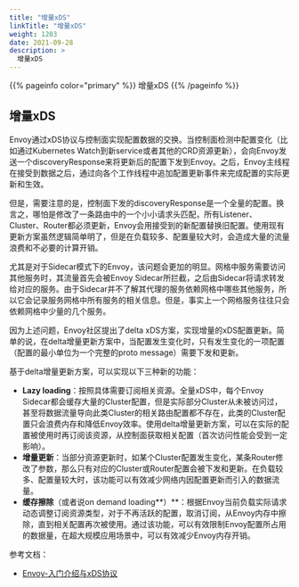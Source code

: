 ```yaml
---
title: "增量xDS"
linkTitle: "增量xDS"
weight: 1203
date: 2021-09-28
description: >
  增量xDS
---
```


{{% pageinfo color="primary" %}}
增量xDS
{{% /pageinfo %}}

## 增量xDS

Envoy通过xDS协议与控制面实现配置数据的交换。当控制面检测中配置变化（比如通过Kubernetes Watch到新service或者其他的CRD资源更新），会向Envoy发送一个discoveryResponse来将更新后的配置下发到Envoy。之后，Envoy主线程在接受到数据之后，通过向各个工作线程中追加配置更新事件来完成配置的实际更新和生效。

但是，需要注意的是，控制面下发的discoveryResponse是一个全量的配置。换言之，哪怕是修改了一条路由中的一个小小请求头匹配，所有Listener、Cluster、Router都必须更新，Envoy会用接受到的新配置替换旧配置。使用现有更新方案虽然逻辑简单明了，但是在负载较多、配置量较大时，会造成大量的流量浪费和不必要的计算开销。

尤其是对于Sidecar模式下的Envoy，该问题会更加的明显。网格中服务需要访问其他服务时，其流量首先会被Envoy Sidecar所拦截，之后由Sidecar将请求转发给对应的服务。由于Sidecar并不了解其代理的服务依赖网格中哪些其他服务，所以它会记录服务网格中所有服务的相关信息。但是，事实上一个网格服务往往只会依赖网格中少量的几个服务。

因为上述问题，Envoy社区提出了delta xDS方案，实现增量的xDS配置更新。简单的说，在delta增量更新方案中，当配置发生变化时，只有发生变化的一项配置（配置的最小单位为一个完整的proto message）需要下发和更新。

基于delta增量更新方案，可以实现以下三种新的功能：

- **Lazy loading**：按照具体需要订阅相关资源。全量xDS中，每个Envoy Sidecar都会缓存大量的Cluster配置，但是实际部分Cluster从未被访问过，甚至将数据流量导向此类Cluster的相关路由配置都不存在，此类的Cluster配置只会浪费内存和降低Envoy效率。使用delta增量更新方案，可以在实际的配置被使用时再订阅该资源，从控制面获取相关配置（首次访问性能会受到一定影响）。
- **增量更新**：当部分资源更新时，如某个Cluster配置发生变化，某条Router修改了参数，那么只有对应的Cluster或Router配置会被下发和更新。在负载较多、配置量较大时，该功能可以有效减少网络内因配置更新而引入的数据流量。
- **缓存擦除**（或者说on demand loading**）**：根据Envoy当前负载实际请求动态调整订阅资源类型，对于不再活跃的配置，取消订阅，从Envoy内存中擦除，直到相关配置再次被使用。通过该功能，可以有效限制Envoy配置所占用的数据量，在超大规模应用场景中，可以有效减少Envoy内存开销。



参考文档：

- [Envoy-入门介绍与xDS协议](https://zhuanlan.zhihu.com/p/108846492)
